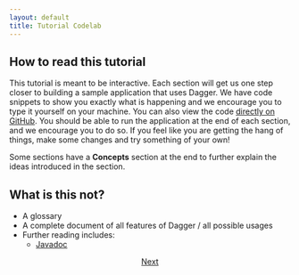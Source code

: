 ```yaml
---
layout: default
title: Tutorial Codelab
---
```


## How to read this tutorial

This tutorial is meant to be interactive. Each section will get us one step
closer to building a sample application that uses Dagger. We have code snippets
to show you exactly what is happening and we encourage you to type it yourself
on your machine. You can also view the code
[directly on GitHub](https://github.com/google/dagger/tree/master/java/dagger/example/atm).
You should be able to run the application at the end of each section, and we
encourage you to do so. If you feel like you are getting the hang of things,
make some changes and try something of your own!

Some sections have a **Concepts** section at the end to further explain the
ideas introduced in the section.

## What is this not?

*   A glossary <!-- TODO: discuss why not -->
*   A complete document of all features of Dagger / all possible usages
*   Further reading includes:
    *   [Javadoc]

<section style="text-align: center" markdown="1">

[Next](01-setup)

</section>

[Javadoc]: https://dagger.dev/api/latest
